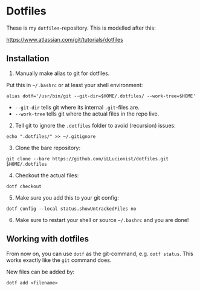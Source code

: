 # Dotfiles

These is my `dotfiles`-repository. This is modelled after this:

https://www.atlassian.com/git/tutorials/dotfiles

## Installation

1. Manually make alias to git for dotfiles.

Put this in `~/.bashrc` or at least your shell environment:

```
alias dotf='/usr/bin/git --git-dir=$HOME/.dotfiles/ --work-tree=$HOME'
```

- `--git-dir` tells git where its internal `.git`-files are.
- `--work-tree` tells git where the actual files in the repo live.

2. Tell git to ignore the `.dotfiles` folder to avoid (recursion) issues:

```
echo ".dotfiles/" >> ~/.gitignore
```

3. Clone the bare repository:

```
git clone --bare https://github.com/iLLucionist/dotfiles.git $HOME/.dotfiles
```

4. Checkout the actual files:

```
dotf checkout
```

5. Make sure you add this to your git config:

```
dotf config --local status.showUntrackedFiles no
```

6. Make sure to restart your shell or source `~/.bashrc` and you are done!

## Working with dotfiles

From now on, you can use `dotf` as the git-command, e.g. `dotf status`. This works exactly like the `git` command does.

New files can be added by:

`dotf add <filename>`
